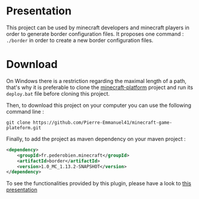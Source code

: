 # Presentation

This project can be used by minecraft developers and minecraft players in order to generate border configuration files. It proposes one command : <code>./border</code> in order to create a new border configuration files.

# Download

On Windows there is a restriction regarding the maximal length of a path, that's why it is preferable to clone the [minecraft-platform](https://github.com/Pierre-Emmanuel41/minecraft-game-plateform/blob/master/README.md) project and run its <code>deploy.bat</code> file before cloning this project.

Then, to download this project on your computer you can use the following command line :

```git
git clone https://github.com/Pierre-Emmanuel41/minecraft-game-plateform.git
```

Finally, to add the project as maven dependency on your maven project :

```xml
<dependency>
	<groupId>fr.pederobien.minecraft</groupId>
	<artifactId>border</artifactId>
	<version>1.0_MC_1.13.2-SNAPSHOT</version>
</dependency>
```

To see the functionalities provided by this plugin, please have a look to [this presentation](https://github.com/Pierre-Emmanuel41/minecraft-border/blob/1.0_MC_1.13.2-SNAPSHOT/Presentation.md)
